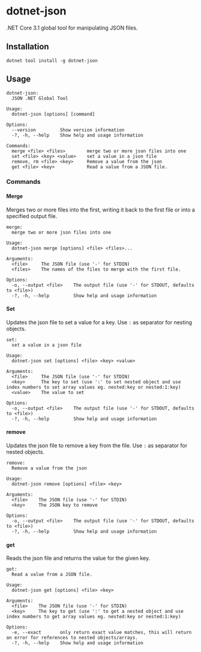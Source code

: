 # dotnet-json

.NET Core 3.1 global tool for manipulating JSON files.

## Installation

`dotnet tool install -g dotnet-json`

## Usage

```
dotnet-json:
  JSON .NET Global Tool

Usage:
  dotnet-json [options] [command]

Options:
  --version         Show version information
  -?, -h, --help    Show help and usage information

Commands:
  merge <file> <files>        merge two or more json files into one
  set <file> <key> <value>    set a value in a json file
  remove, rm <file> <key>     Remove a value from the json
  get <file> <key>            Read a value from a JSON file.
```

### Commands

#### Merge

Merges two or more files into the first, writing it back to the first file or into a specified output file.

```
merge:
  merge two or more json files into one

Usage:
  dotnet-json merge [options] <file> <files>...

Arguments:
  <file>     The JSON file (use '-' for STDIN)
  <files>    The names of the files to merge with the first file.

Options:
  -o, --output <file>    The output file (use '-' for STDOUT, defaults to <file>)
  -?, -h, --help         Show help and usage information
```

#### Set

Updates the json file to set a value for a key. Use `:` as separator for nesting objects.

```
set:
  set a value in a json file

Usage:
  dotnet-json set [options] <file> <key> <value>

Arguments:
  <file>     The JSON file (use '-' for STDIN)
  <key>      The key to set (use ':' to set nested object and use index numbers to set array values eg. nested:key or nested:1:key)
  <value>    The value to set

Options:
  -o, --output <file>    The output file (use '-' for STDOUT, defaults to <file>)
  -?, -h, --help         Show help and usage information
```

#### remove

Updates the json file to remove a key from the file. Use `:` as separator for nested objects.

```
remove:
  Remove a value from the json

Usage:
  dotnet-json remove [options] <file> <key>

Arguments:
  <file>    The JSON file (use '-' for STDIN)
  <key>     The JSON key to remove

Options:
  -o, --output <file>    The output file (use '-' for STDOUT, defaults to <file>)
  -?, -h, --help         Show help and usage information
```

#### get

Reads the json file and returns the value for the given key.

```
get:
  Read a value from a JSON file.

Usage:
  dotnet-json get [options] <file> <key>

Arguments:
  <file>    The JSON file (use '-' for STDIN)
  <key>     The key to get (use ':' to get a nested object and use index numbers to get array values eg. nested:key or nested:1:key)

Options:
  -e, --exact       only return exact value matches, this will return an error for references to nested objects/arrays.
  -?, -h, --help    Show help and usage information
```

